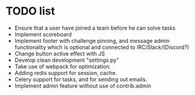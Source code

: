 TODO list
==========

* Ensure that a user have joined a team before he can solve tasks 
* Implement scoreboard
* Implement footer with challenge pinning, and message admin functionality which is optional and connected to IRC/Slack/(Discord?)
* Change button active effect with JS
* Develop clean development "settings.py"
* Take use of webpack for optimization. 
* Adding redis support for session, cache.
* Celery support for tasks, and for sending out emails.
* Implement admin feature without use of contrib.admin

